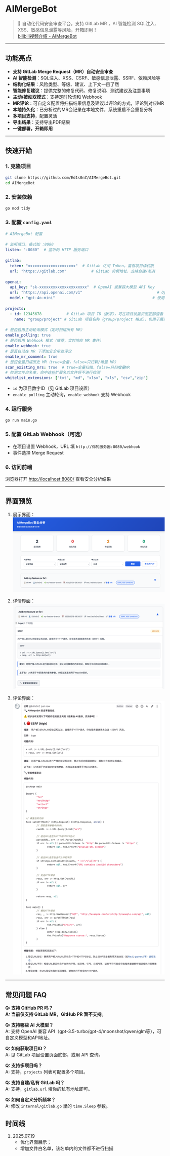 # AIMergeBot

> 🚀 自动化代码安全审查平台，支持 GitLab MR ，AI 智能检测 SQL注入、XSS、敏感信息泄露等风险，开箱即用！   
>[ bilibili视频介绍 - AIMergeBot](https://www.bilibili.com/video/BV1wpuozTETg/?vd_source=32c8f3da92120ecaedeefea506bf5be8)   

---

## 功能亮点
- **支持 GitLab Merge Request（MR）自动安全审查**
- **AI 智能检测**：SQL注入、XSS、CSRF、敏感信息泄露、SSRF、依赖风险等
- **结构化结果**：风险类型、等级、建议、上下文一目了然
- **智能修复建议**：提供完整的修复代码、修复说明、测试建议及注意事项
- **主动/被动双模式**：支持定时轮询和 Webhook
- **MR评论**：可自定义配置将扫描结果信息及建议以评论的方式，评论到对应MR
- **本地持久化**：已分析过的MR会记录在本地文件，系统重启不会重复分析
- **多项目支持**，配置灵活
- **导出结果**：支持导出PDF结果
- **一键部署，开箱即用**

---

## 快速开始

### 1. 克隆项目
```bash
git clone https://github.com/Ed1s0nZ/AIMergeBot.git
cd AIMergeBot
```

### 2. 安装依赖
```bash
go mod tidy
```

### 3. 配置 `config.yaml`
```yaml
# AIMergeBot 配置

# 监听端口，格式如 :8080
listen: ":8080"  # 监听的 HTTP 服务端口

gitlab:
  token: "xxxxxxxxxxxxxxxxxxxxx"  # GitLab 访问 Token，需有项目读权限
  url: "https://gitlab.com"           # GitLab 实例地址，支持自建/私有

openai:
  api_key: "sk-xxxxxxxxxxxxxxxxxxxxx"  # OpenAI 或兼容大模型 API Key
  url: "https://api.openai.com/v1"                                 # OpenAI API 地址，可自定义
  model: "gpt-4o-mini"                                           # 使用的大模型名称

projects:
  - id: 12345678           # GitLab 项目 ID（数字），可在项目设置页面底部查看
    name: "group/project" # GitLab 项目名称（group/project 格式），仅用于展示

# 是否启用主动轮询模式（定时扫描所有 MR）
enable_polling: true
# 是否启用 Webhook 模式（推荐，实时响应 MR 事件）
enable_webhook: true
# 是否自动在 MR 下添加安全审查评论
enable_mr_comment: true
# 是否全量扫描历史 MR（true=全量，false=只扫新/增量 MR）
scan_existing_mrs: true  # true=全量扫描，false=只扫增量MR
# 检测文件白名单，命中这些扩展名的文件将不进行检测
whitelist_extensions: ["txt", "md", "xlsx", "xls", "csv","zip"]
```
- `id` 为项目数字ID（见 GitLab 项目设置）
- `enable_polling` 主动轮询，`enable_webhook` 支持 Webhook

### 4. 运行服务
```bash
go run main.go
```

### 5. 配置 GitLab Webhook（可选）
- 在项目设置 Webhook，URL 填 `http://你的服务器:8080/webhook`
- 事件选择 Merge Request

### 6. 访问前端
浏览器打开 [http://localhost:8080/](http://localhost:8080/) 查看安全分析结果

---

## 界面预览
1. 展示界面：   
  ![界面预览](./image/展示.png)

2. 详情界面：      
  ![详情预览](./image/详情.png)

3. 评论界面：   
  ![详情预览](./image/评论.png)

---

## 常见问题 FAQ

**Q: 支持 GitHub PR 吗？**   
**A: 当前仅支持 GitLab MR，GitHub PR 暂不支持。**   

**Q: 支持哪些 AI 大模型？**   
A: 支持 OpenAI 兼容 API（gpt-3.5-turbo/gpt-4/moonshot/qwen/glm等），可自定义模型和API地址。   

**Q: 如何获取项目ID？**   
A: 见 GitLab 项目设置页面底部，或用 API 查询。   

**Q: 支持多项目吗？**   
A: 支持，`projects` 列表可配置多个项目。   

**Q: 支持自建/私有 GitLab 吗？**   
A: 支持，`gitlab.url` 填你的私有地址即可。   

**Q: 如何自定义分析频率？**   
A: 修改 `internal/gitlab.go` 里的 `time.Sleep` 参数。   


## 时间线
1. 2025.07.19
   - 优化界面展示；
   - 增加文件白名单，该名单内的文件都不进行扫描
